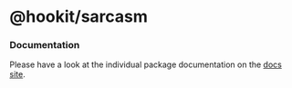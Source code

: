 # @hookit/sarcasm

### Documentation

Please have a look at the individual package documentation on the [docs site](https://hookit.vercel.app/).
